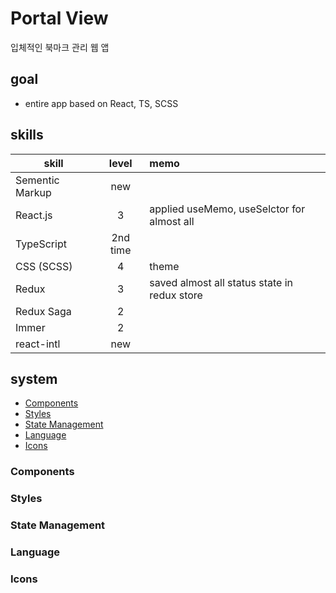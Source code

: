 # Portal View
입체적인 북마크 관리 웹 앱

## goal
- entire app based on React, TS, SCSS

## skills
skill |  level | memo
---|:---:|:---
Sementic Markup | new | 
React.js  | 3 | applied useMemo, useSelctor for almost all
TypeScript  | 2nd time | 
CSS (SCSS) | 4 | theme
Redux | 3 | saved almost all status state in redux store
Redux Saga | 2 | 
Immer | 2 | 
react-intl | new |


## system
- [Components](#components)
- [Styles](#styles)
- [State Management](#state-management)
- [Language](#language)
- [Icons](#icons)


### Components

### Styles

### State Management

### Language 

### Icons